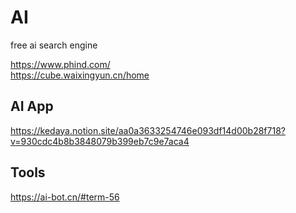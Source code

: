 # AI
free ai search engine

https://www.phind.com/  
https://cube.waixingyun.cn/home

## AI App
https://kedaya.notion.site/aa0a3633254746e093df14d00b28f718?v=930cdc4b8b3848079b399eb7c9e7aca4

## Tools
https://ai-bot.cn/#term-56
